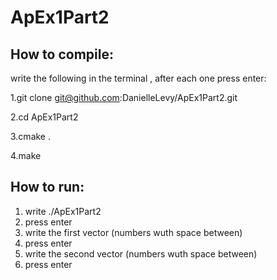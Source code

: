 # ApEx1Part2

## How to compile:

write the following in the terminal , after each one press enter:

1.git clone git@github.com:DanielleLevy/ApEx1Part2.git

2.cd ApEx1Part2

3.cmake .

4.make

## How to run:
1. write ./ApEx1Part2
2. press enter
3. write the first vector (numbers wuth space between)
4. press enter
5. write the second vector (numbers wuth space between)
6. press enter
